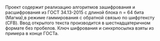 Проект содержит реализацию алгоритмов зашифрования и расшифрования из ГОСТ 34.13-2015 с длиной блока n = 64 бита (Магма),в режиме гаммирования с обратной связью по шифртексту (CFB).
Ввод открытого текста производится в шестнадцатеричном формате без пробелов. Ключ шифрования и синхрпосылка взяты из примера в конце ГОСТа.
